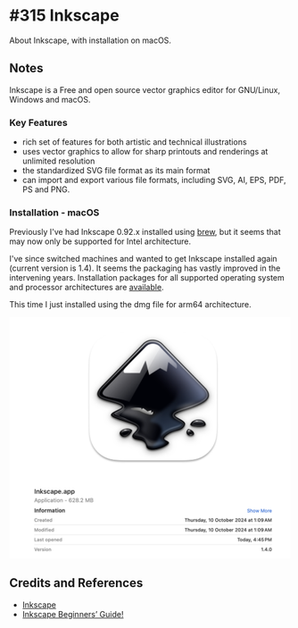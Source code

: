 # #315 Inkscape

About Inkscape, with installation on macOS.

## Notes

Inkscape is a Free and open source vector graphics editor for GNU/Linux, Windows and macOS.

### Key Features

* rich set of features for both artistic and technical illustrations
* uses vector graphics to allow for sharp printouts and renderings at unlimited resolution
* the standardized SVG file format as its main format
* can import and export various file formats, including SVG, AI, EPS, PDF, PS and PNG.

### Installation - macOS

Previously I've had Inkscape 0.92.x installed using [brew](https://formulae.brew.sh/cask/inkscape#default),
but it seems that may now only be supported for Intel architecture.

I've since switched machines and wanted to get Inkscape installed again (current version is 1.4).
It seems the packaging has vastly improved in the intervening years.
Installation packages for all supported operating system and processor architectures are [available](https://inkscape.org/release/inkscape-1.4/).

This time I just installed using the dmg file for arm64 architecture.

![inkscape](./assets/inkscape.png)

## Credits and References

* [Inkscape](https://inkscape.org/)
* [Inkscape Beginners’ Guide!](https://inkscape-manuals.readthedocs.io/en/latest/)
